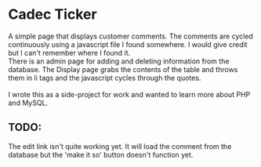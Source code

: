 <h1>Cadec Ticker</h1>
A simple page that displays customer comments. The comments are cycled continuously using a javascript file I found somewhere. I would give credit but I can't remember where I found it.<br />
There is an admin page for adding and deleting information from the database.
The Display page grabs the contents of the table and throws them in li tags and the javascript cycles through the quotes.<br /><br />
I wrote this as a side-project for work and wanted to learn more about PHP and MySQL.

<h2>TODO:</h2>
The edit link isn't quite working yet. It will load the comment from the database but the 'make it so' button doesn't function yet.
